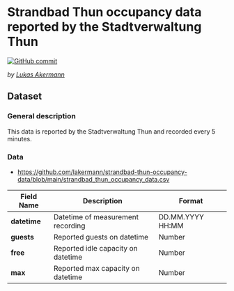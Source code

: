 # Strandbad Thun occupancy data reported by the Stadtverwaltung Thun

[![GitHub commit](https://img.shields.io/github/last-commit/lakermann/strandbad-thun-occupancy-data)](https://github.com/lakermann/strandbad-thun-occupancy-data/commits/main/)

_by [Lukas Akermann](https://github.com/lakermann)_

## Dataset

### General description

This data is reported by the Stadtverwaltung Thun and recorded every 5 minutes.

### Data

* <https://github.com/lakermann/strandbad-thun-occupancy-data/blob/main/strandbad_thun_occupancy_data.csv>

| Field Name          | Description                               | Format           |
|---------------------|-------------------------------------------|------------------|
| __datetime__        | Datetime of measurement recording         | DD.MM.YYYY HH:MM |
| __guests__          | Reported guests on datetime               | Number           |
| __free__            | Reported idle capacity on datetime        | Number           |
| __max__             | Reported max capacity on datetime         | Number           |
